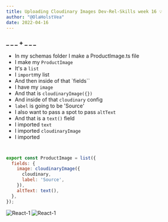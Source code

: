 ```yaml
---
title: Uploading Cloudinary Images Dev-Rel-Skills week 16 💡
author: "@OlaHolstVea"
date: 2022-04-16
---
```


### _ _ _ + _ _ _

- In my schemas folder I make a ProductImage.ts file
- I make my `ProductImage`
- It's a `list`
- I `import`my list
- And then inside of that `fields``
- I have my `image`
- And that is `cloudinaryImage({})`
- And inside of that `cloudinary` config
- `label` is going to be 'Source'
- I also want to pass a spot to pass `altText`
- And that is a `text()` field
- I imported `text`
- I imported `cloudinaryImage`
- I imported

```js


export const ProductImage = list({
  fields: {
    image: cloudinaryImage({
      cloudinary,
      label: 'Source',
    }),
    altText: text(),
  },
});

```

![React-1]()
![React-1]()